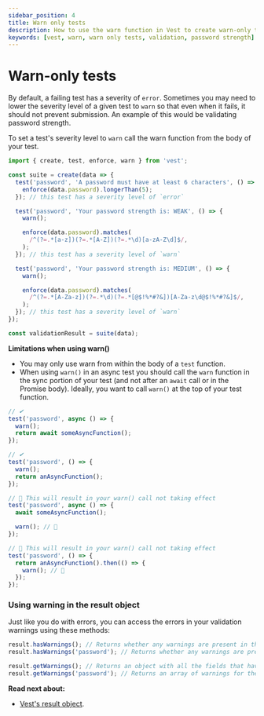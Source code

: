 ```yaml
---
sidebar_position: 4
title: Warn only tests
description: How to use the warn function in Vest to create warn-only tests. Warn-only tests are useful when you want to fail a test without marking the suite as invalid..
keywords: [vest, warn, warn only tests, validation, password strength]
---
```


# Warn-only tests

By default, a failing test has a severity of `error`. Sometimes you may need to lower the severity level of a given test to `warn` so that even when it fails, it should not prevent submission. An example of this would be validating password strength.

To set a test's severity level to `warn` call the warn function from the body of your test.

```js
import { create, test, enforce, warn } from 'vest';

const suite = create(data => {
  test('password', 'A password must have at least 6 characters', () => {
    enforce(data.password).longerThan(5);
  }); // this test has a severity level of `error`

  test('password', 'Your password strength is: WEAK', () => {
    warn();

    enforce(data.password).matches(
      /^(?=.*[a-z])(?=.*[A-Z])(?=.*\d)[a-zA-Z\d]$/,
    );
  }); // this test has a severity level of `warn`

  test('password', 'Your password strength is: MEDIUM', () => {
    warn();

    enforce(data.password).matches(
      /^(?=.*[A-Za-z])(?=.*\d)(?=.*[@$!%*#?&])[A-Za-z\d@$!%*#?&]$/,
    );
  }); // this test has a severity level of `warn`
});

const validationResult = suite(data);
```

**Limitations when using warn()**

- You may only use warn from within the body of a `test` function.
- When using `warn()` in an async test you should call the `warn` function in the sync portion of your test (and not after an `await` call or in the Promise body). Ideally, you want to call `warn()` at the top of your test function.

```js
// ✔
test('password', async () => {
  warn();
  return await someAsyncFunction();
});

// ✔
test('password', () => {
  warn();
  return anAsyncFunction();
});

// 🚨 This will result in your warn() call not taking effect
test('password', async () => {
  await someAsyncFunction();

  warn(); // 🚨
});

// 🚨 This will result in your warn() call not taking effect
test('password', () => {
  return anAsyncFunction().then(() => {
    warn(); // 🚨
  });
});
```

### Using warning in the result object

Just like you do with errors, you can access the errors in your validation warnings using these methods:

```js
result.hasWarnings(); // Returns whether any warnings are present in the suite.
result.hasWarnings('password'); // Returns whether any warnings are present in the 'password' field.

result.getWarnings(); // Returns an object with all the fields that have warnings, and an array of warnings for each.
result.getWarnings('password'); // Returns an array of warnings for the password field.
```

**Read next about:**

- [Vest's result object](../writing_your_suite/accessing_the_result.md).

